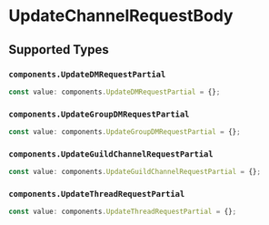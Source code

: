 # UpdateChannelRequestBody


## Supported Types

### `components.UpdateDMRequestPartial`

```typescript
const value: components.UpdateDMRequestPartial = {};
```

### `components.UpdateGroupDMRequestPartial`

```typescript
const value: components.UpdateGroupDMRequestPartial = {};
```

### `components.UpdateGuildChannelRequestPartial`

```typescript
const value: components.UpdateGuildChannelRequestPartial = {};
```

### `components.UpdateThreadRequestPartial`

```typescript
const value: components.UpdateThreadRequestPartial = {};
```

